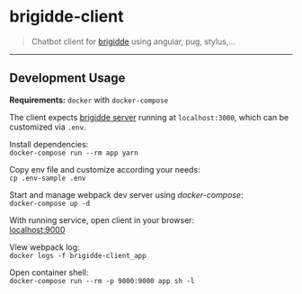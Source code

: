 brigidde-client
==================

> Chatbot client for [brigidde](https://github.com/simbo/brigidde) using angular, pug, stylus,…

---

## Development Usage

**Requirements:** `docker` with `docker-compose`

The client expects [brigidde server](https://github.com/simbo/brigidde)
running at `localhost:3000`, which can be customized via `.env`.

Install dependencies:  
`docker-compose run --rm app yarn`

Copy env file and customize according your needs:  
`cp .env-sample .env`

Start and manage webpack dev server using *docker-compose*:  
`docker-compose up -d`

With running service, open client in your browser:  
[localhost:9000](http://localhost:9000/)

View webpack log:  
`docker logs -f brigidde-client_app`

Open container shell:  
`docker-compose run --rm -p 9000:9000 app sh -l`
